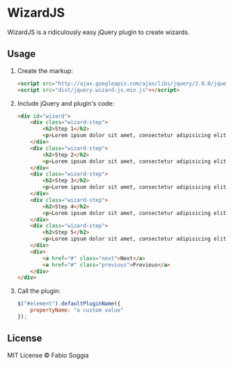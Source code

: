 # WizardJS

WizardJS is a ridiculously easy jQuery plugin to create wizards.

## Usage

1. Create the markup:

	```html
	<script src="http://ajax.googleapis.com/ajax/libs/jquery/2.0.0/jquery.min.js"></script>
	<script src="dist/jquery.wizard-js.min.js"></script>
	```

2. Include jQuery and plugin's code:

	```html
	<div id="wizard">
		<div class="wizard-step">
			<h2>Step 1</h2>
			<p>Lorem ipsum dolor sit amet, consectetur adipisicing elit. Eveniet, optio?</p>
		</div>
		<div class="wizard-step">
			<h2>Step 2</h2>
			<p>Lorem ipsum dolor sit amet, consectetur adipisicing elit. Beatae, temporibus.</p>
		</div>
		<div class="wizard-step">
			<h2>Step 3</h2>
			<p>Lorem ipsum dolor sit amet, consectetur adipisicing elit. In, nihil.</p>
		</div>
		<div class="wizard-step">
			<h2>Step 4</h2>
			<p>Lorem ipsum dolor sit amet, consectetur adipisicing elit. Temporibus, inventore.</p>
		</div>
		<div class="wizard-step">
			<h2>Step 5</h2>
			<p>Lorem ipsum dolor sit amet, consectetur adipisicing elit. Quam, necessitatibus?</p>
		</div>
		<div>
			<a href="#" class="next">Next</a>
			<a href="#" class="previous">Previous</a>
		</div>
	</div>
	```

3. Call the plugin:

	```javascript
	$("#element").defaultPluginName({
		propertyName: "a custom value"
	});
	```

## License

MIT License © Fabio Soggia
